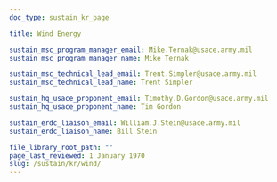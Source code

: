 ```yaml
---
doc_type: sustain_kr_page

title: Wind Energy

sustain_msc_program_manager_email: Mike.Ternak@usace.army.mil
sustain_msc_program_manager_name: Mike Ternak

sustain_msc_technical_lead_email: Trent.Simpler@usace.army.mil
sustain_msc_technical_lead_name: Trent Simpler

sustain_hq_usace_proponent_email: Timothy.D.Gordon@usace.army.mil
sustain_hq_usace_proponent_name: Tim Gordon

sustain_erdc_liaison_email: William.J.Stein@usace.army.mil
sustain_erdc_liaison_name: Bill Stein

file_library_root_path: ""
page_last_reviewed: 1 January 1970
slug: /sustain/kr/wind/
---
```

